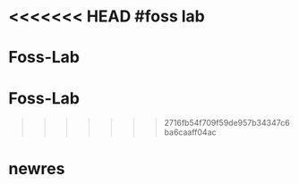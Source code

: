<<<<<<< HEAD
#foss lab
=======
# Foss-Lab
# Foss-Lab
>>>>>>> 2716fb54f709f59de957b34347c6ba6caaff04ac
# newres
